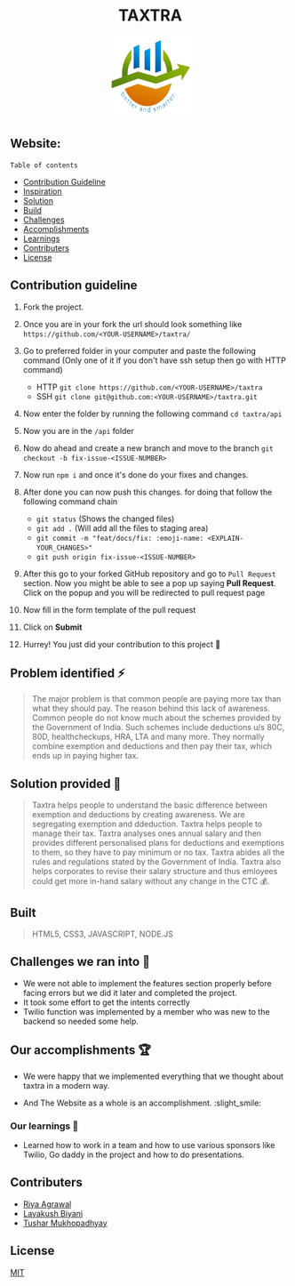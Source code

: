 
<h1 align="center">TAXTRA</h1>
<p align="center"><img src="img/logo.png" alt="Logo" width="150px" height="150px" hspace="10"/>
<!-- <p align="center">    
    <img src=https://img.shields.io/github/license/covidoff/covidoff>  
    <a href="http://makeapullrequest.com" target="_blank"><img src="https://img.shields.io/badge/PRs-welcome-brightgreen.svg?style=flat" alt="PRs Welcome"></a>
    <img alt="GitHub Forks" src="https://img.shields.io/github/forks/covidoff/covidoff">
    <img alt="GitHub pull requests" src="https://img.shields.io/github/issues-pr/covidoff/covidoff">
    <img alt="GitHub issues" src="https://img.shields.io/github/issues/covidoff/covidoff">
</p> -->


## Website: 
    
    Table of contents

- [Contribution Guideline](#Contribution-guideline)
- [Inspiration](#Problem-identified)
- [Solution](#Solution-provided)
- [Build](#Build)
- [Challenges](#Challenges-we-ran-into)
- [Accomplishments](#Our-accomplishments)
- [Learnings](#Our-learnings)
- [Contributers](#Contributers)
- [License](#License)

   
 ## Contribution guideline

1. Fork the project.

2. Once you are in your fork the url should look something like
`https://github.com/<YOUR-USERNAME>/taxtra/`

3. Go to preferred folder in your computer and paste the following command (Only one of it if you don't have ssh setup then go with HTTP command)
   - HTTP
   `git clone https://github.com/<YOUR-USERNAME>/taxtra`
   - SSH
   `git clone git@github.com:<YOUR-USERNAME>/taxtra.git`

4. Now enter the folder by running the following command
`cd taxtra/api`

5. Now you are in the `/api` folder

6. Now do ahead and create a new branch and move to the branch
`git checkout -b fix-issue-<ISSUE-NUMBER>`

7. Now run `npm i` and once it's done do your fixes and changes.

8. After done you can now push this changes. for doing that follow the following command chain
   - `git status` (Shows the changed files)
   - `git add .` (Will add all the files to staging area)
   - `git commit -m "feat/docs/fix: :emoji-name: <EXPLAIN-YOUR_CHANGES>"`
   - `git push origin fix-issue-<ISSUE-NUMBER>`

9. After this go to your forked GitHub repository and go to `Pull Request` section. Now you might be able to see a pop up saying **Pull Request**. Click on the popup and you will be redirected to pull request page

10. Now fill in the form template of the pull request

11. Click on **Submit**

12. Hurrey! You just did your contribution to this project 🎉
    
## Problem identified ⚡
>The major problem is that common people are paying more tax than what they should pay. The reason behind this lack of awareness. Common people do not know much about the schemes provided by the Government of India. Such schemes include deductions u/s 80C, 80D, healthcheckups, HRA, LTA and many more. They normally combine exemption and deductions and then pay their tax, which ends up in paying higher tax.


## Solution provided 🚀
> Taxtra helps people to understand the basic difference between exemption and deductions by creating awareness. We are segregating exemption and ddeduction. Taxtra helps people to manage their tax. Taxtra analyses ones annual salary and then provides different personalised plans for deductions and exemptions to them, so they have to pay minimum or no tax. Taxtra abides all the rules and regulations stated by the Government of India. Taxtra also helps corporates to revise their salary structure and thus emloyees could get more in-hand salary without any change in the CTC 💰. 


## Built 
    
> HTML5, CSS3, JAVASCRIPT, NODE.JS


 ## Challenges we ran into 💪
    
- We were not able to implement the features section properly before facing errors but we did it later and completed the project.
- It took some effort to get the intents correctly
- Twilio function was implemented by a member who was new to the backend so needed some help.

## Our accomplishments 🏆
    
    
 - We were happy that we implemented everything that we thought about taxtra in a modern way.
   
 - And The Website as a whole is an accomplishment. :slight_smile:
    

 ### Our learnings 🙌
    
- Learned how to work in a team and how to use various sponsors like Twilio, Go daddy in the project and how to do presentations. 


## Contributers


- [Riya Agrawal](https://github.com/Riya500-git)
- [Lavakush Biyani](https://github.com/lavakush07)
- [Tushar Mukhopadhyay](https://github.com/snowstorm003)


## License

[MIT](https://github.com/nishanths/license/blob/master/LICENSE)


